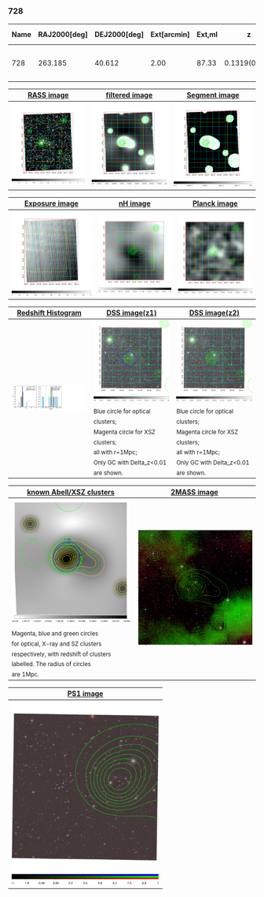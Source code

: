 <div STYLE="page-break-after: always;"></div>

### 728

|Name|RAJ2000[deg]|DEJ2000[deg] |Ext[arcmin]| Ext,ml | z | z_src| C|GC(XSZ,Delta_z<0.01)| GC(OPT,Delta_z<0.01)|GC| R_sig[arcmin] | R500[arcmin] | R500[Mpc]| CRsig[c/s] | CR500[c/s] |L500[1E44 erg/s]|F500[1E-12 erg/s/cm^2]| M500[1E14 Msun]|Tx[keV]|Cnt_sig|Beta|Rc[arcmin]|Comment|Alias|
|---|---|---|---|---|---|------|---|--------|---------|----------|---|---|---|---|---|---|---|---|---|---|---|---|---|---|
|728| 263.185| 40.612| 2.00| 87.33| 0.1319(0.007)| z1, z_xsz| B| PSZ2, Tar| A, W| A, N, PSZ2, Tar, W| 11.725| 7.036| 0.990| 0.204(0.025)| 0.191(0.023)| 1.661(0.106)| 3.611(0.231)| 3.14(0.10)| 4.52(0.09)| 245.3| 0.904(-0.096+0.067)| 5.023(-0.649+0.465)| -| k219|

|[RASS image](../image/728/728_img.pdf)|[filtered image](../image/728/728_fil.pdf)|[Segment image](../image/728/728_seg.pdf)|
|-------------------|--------------------|-------------------|
| <img src="../image/728/728_img.png" width="300">  | <img src="../image/728/728_fil.png" width="300">   | <img src="../image/728/728_seg.png" width="300">  |

|[Exposure image](../image/728/728_mex.pdf)| [nH image](../image/728/728_nh.pdf)| [Planck image](../image/728/728_p.pdf)|
|-------------------|--------------------|-------------------|
|<img src="../image/728/728_mex.png" width="300">   | <img src="../image/728/728_nh.png" width="300">    | <img src="../image/728/728_p.png" width="300"> |

|[Redshift Histogram](../image/728/728_zg.pdf) | [DSS image(z1)](../image/728/728_dss_z1.pdf)      |  [DSS image(z2)](../image/728/728_dss_z2.pdf)    |
|-------------------|--------------------|-------------------|
|<img src="../image/728/728_zg.png" width="300"> |<img src="../image/728/728_dss_z1.png" width="300"> <sub><br>Blue circle for optical clusters; <br>Magenta circle for XSZ clusters; <br>all with r=1Mpc; <br>Only GC with Delta_z<0.01 are shown. </sub>| <img src="../image/728/728_dss_z2.png" width="300"><sub><br>Blue circle for optical clusters; <br>Magenta circle for XSZ clusters; <br>all with r=1Mpc; <br>Only GC with Delta_z<0.01 are shown. </sub> |

|[known Abell/XSZ clusters](../image/728/728_gc.pdf) | [2MASS image](../image/728/728_2mass.pdf)      |
|-------------------|-------------------|
|<img src=../image/728/728_gc.png width="300"> <br><sub>Magenta, blue and green circles <br>for optical, X-ray and SZ clusters <br>respectively, with redshift of clusters <br>labelled. The radius of circles <br>are 1Mpc.</sub>|<img src="../image/728/728_2mass.png" width="300">  |

|[PS1 image](../image/728/728_ps1.pdf)            |
|-------------------|
| <img src="../image/728/728_ps1.pdf" width="300">  |
